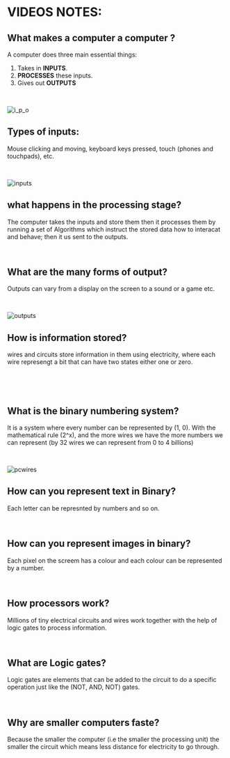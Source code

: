 # VIDEOS NOTES:

## What makes a computer a computer ?<br>

A computer does three main essential things:<br>
1. Takes in **INPUTS**. 
2. **PROCESSES** these inputs.
3. Gives out **OUTPUTS**<p>&nbsp;</p>


![i_p_o](https://pxt.azureedge.net/blob/e644eb8aa2a44b1732aca811f598ab695b43420a/static/courses/csintro/algorithms/inputs-process-outputs.png)

## Types of inputs:<br>
Mouse clicking and moving, keyboard keys pressed, touch (phones and touchpads), etc.
<p>&nbsp;</p>

![inputs](https://miro.medium.com/max/739/0*jIOaCznoTAtMtJ10.jpg)
## what happens in the processing stage?<br>
The computer takes the inputs and store them then it processes them by running a set of Algorithms which instruct the stored data how to interacat and behave; then it us sent to the outputs.
<p>&nbsp;</p>


## What are the many forms of output?<br>
Outputs can vary from a display on the screen to a sound or a game etc.
<p>&nbsp;</p>

![outputs](https://vivadifferences.com/wp-content/uploads/2020/01/output-devices.jpg)


## How is information stored?<br>
wires and circuits store information in them using electricity, where each wire represengt a bit that can have two states either one or zero.
<p>&nbsp;</p>
<p>&nbsp;</p>


## What is the binary numbering system?<br>
It is a system where every number can be represented by (1, 0). With the mathematical rule 
(2^x), and the more wires we have the more numbers we can represent (by 32 wires we can represent from 0 to 4 billions)
<p>&nbsp;</p>

![pcwires](https://p0.pikist.com/photos/980/384/computer-motherboard-printed-circuit-mainboard-computer-board-hardware-pc-chip.jpg)

## How can you represent text in Binary?<br>
Each letter can be represnted by numbers and so on.
<p>&nbsp;</p>


## How can you represent images in binary?<br>
Each pixel on the screem has a colour and each colour can be represented by a number.
<p>&nbsp;</p>


## How processors work?<br>
Millions of tiny electrical circuits and wires work together with the help of logic gates to process information.
<p>&nbsp;</p>


## What are Logic gates?<br>
Logic gates are elements that can be added to the circuit to do a specific operation just like the (NOT, AND, NOT) gates.
<p>&nbsp;</p>



## Why are smaller computers faste?<br>
Because the smaller the computer (i.e the smaller the processing unit) the smaller the circuit which means less distance for electricity to go through.
<p>&nbsp;</p>
